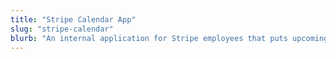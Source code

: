 ```yaml
---
title: "Stripe Calendar App"
slug: "stripe-calendar"
blurb: "An internal application for Stripe employees that puts upcoming Google Calendar events in the Mac menu bar."
---
```

